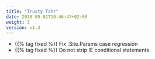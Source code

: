 ```yaml
---
title: "Trusty Tahr"
date: 2018-09-02T20:46:47+02:00
weight: 3
version: v1.3
---
```


- {{% tag fixed %}} Fix .Site.Params case regression
- {{% tag fixed %}} Do not strip IE conditional statements
